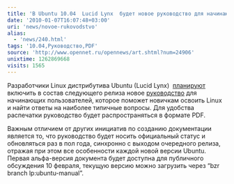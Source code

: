 ```yaml
---
title: 'В Ubuntu 10.04  Lucid Lynx  будет новое руководство для начинающих пользователей'
date: '2010-01-07T16:07:48+03:00'
uri: 'news/novoe-rukovodstvo'
alias: 
  - 'news/240.html'
tags: '10.04,Руководство,PDF'
source: 'http://www.opennet.ru/opennews/art.shtml?num=24906'
unixtime: 1262869668
visits: 1565
---
```

Разработчики Linux дистрибутива Ubuntu (Lucid Lynx)  [планируют](http://www.webupd8.org/2010/01/official-ubuntu-beginners-manual-coming.html) включить в состав следующего релиза новое [руководство](https://wiki.ubuntu.com/ubuntu-manual) для начинающих пользователей, которое поможет новичкам освоить Linux и найти ответы на наиболее типичные вопросы. Для удобства распечатки руководство будет распространяться в формате PDF.

Важным отличием от других инициатив по созданию документации является то, что руководство будет носить официальный статус и обновляться раз в пол года, синхронно с выходом очередного релиза, отражая при этом все особенности каждой новой версии Ubuntu. Первая альфа-версия документа будет доступна для публичного обсуждения 10 февраля, текущую версию можно загрузить через “bzr branch lp:ubuntu-manual”.
